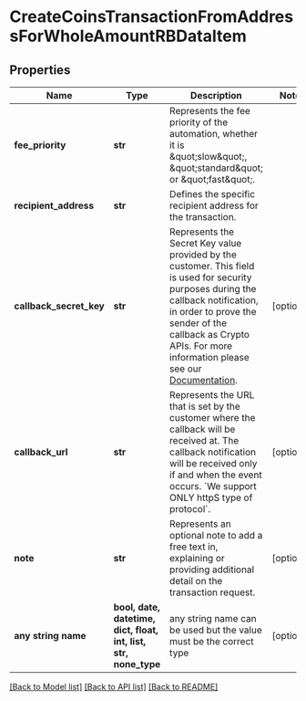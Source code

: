 # CreateCoinsTransactionFromAddressForWholeAmountRBDataItem


## Properties
Name | Type | Description | Notes
------------ | ------------- | ------------- | -------------
**fee_priority** | **str** | Represents the fee priority of the automation, whether it is \&quot;slow\&quot;, \&quot;standard\&quot; or \&quot;fast\&quot;. | 
**recipient_address** | **str** | Defines the specific recipient address for the transaction. | 
**callback_secret_key** | **str** | Represents the Secret Key value provided by the customer. This field is used for security purposes during the callback notification, in order to prove the sender of the callback as Crypto APIs. For more information please see our [Documentation](https://developers.cryptoapis.io/technical-documentation/general-information/callbacks#callback-security). | [optional] 
**callback_url** | **str** | Represents the URL that is set by the customer where the callback will be received at. The callback notification will be received only if and when the event occurs. &#x60;We support ONLY httpS type of protocol&#x60;. | [optional] 
**note** | **str** | Represents an optional note to add a free text in, explaining or providing additional detail on the transaction request. | [optional] 
**any string name** | **bool, date, datetime, dict, float, int, list, str, none_type** | any string name can be used but the value must be the correct type | [optional]

[[Back to Model list]](../README.md#documentation-for-models) [[Back to API list]](../README.md#documentation-for-api-endpoints) [[Back to README]](../README.md)


